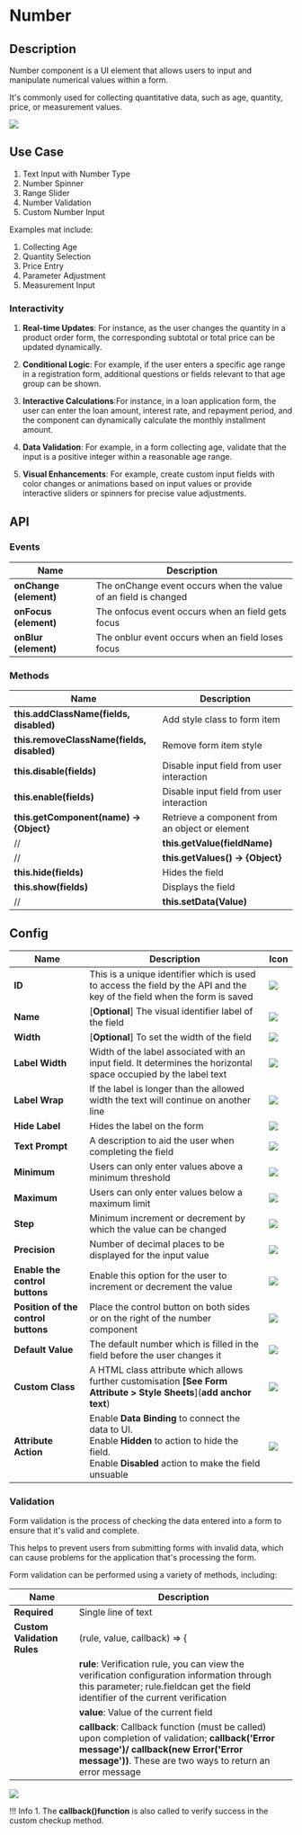 # Number

## Description

Number component is a UI element that allows users to input and manipulate numerical values within a form.

It's commonly used for collecting quantitative data, such as age, quantity, price, or measurement values.

<img src= "/apps/components/img/number.png">

## Use Case

1. Text Input with Number Type
2. Number Spinner
3. Range Slider
4. Number Validation
5. Custom Number Input

Examples mat include:

1. Collecting Age
2. Quantity Selection
3. Price Entry
4. Parameter Adjustment
5. Measurement Input

### Interactivity

1.  **Real-time Updates**: For instance, as the user changes the quantity in a product order form, the corresponding subtotal or total price can be updated dynamically.

2. **Conditional Logic**: For example, if the user enters a specific age range in a registration form, additional questions or fields relevant to that age group can be shown.

3. **Interactive Calculations**:For instance, in a loan application form, the user can enter the loan amount, interest rate, and repayment period, and the component can dynamically calculate the monthly installment amount.

4. **Data Validation**: For example, in a form collecting age, validate that the input is a positive integer within a reasonable age range.

5. **Visual Enhancements**: For example, create custom input fields with color changes or animations based on input values or provide interactive sliders or spinners for precise value adjustments.

## API

### Events

| **Name**| **Description**|
|----------------------|---------------------------------------------------------------------|
| **onChange (element)**| The onChange event occurs when the value of an field is changed|
| **onFocus (element)**| The onfocus event occurs when an field gets focus|
| **onBlur (element)**| The onblur event occurs when an field loses focus|

### Methods

| **Name**| **Description**|
|----------------------|---------------------------------------------------------------------|
|**this.addClassName(fields, disabled)**|Add style class to form item|
|**this.removeClassName(fields, disabled)**|Remove form item style|
| **this.disable(fields)**| Disable input field from user interaction|
| **this.enable(fields)**| Disable input field from user interaction|
| **this.getComponent(name) → {Object}**|Retrieve a component from an object or element|
//| **this.getValue(fieldName)**|Get A Value From An Object|
//| **this.getValues() → {Object}**|Get the values of all fields when values change|
|**this.hide(fields)**|Hides the field|
|**this.show(fields)**|Displays the field|
//|**this.setData(Value)**|Set the data in the field|

## Config

| **Name**|**Description**|**Icon**|
|---------------|----------------------------------------------------------------------------------------------------------------------------------------|-----------------------------------|
|**ID**| This is a unique identifier which is used to access the field by the API and the key of the field when the form is saved|<img src= "/apps/components/img/input_id.png">|
|**Name**| [**Optional**] The visual identifier label of the field|<img src= "/apps/components/img/checkbox_name.png">|
|**Width**| [**Optional**] To set the width of the field|<img src= "/apps/components/img/input_width.png">|
|**Label Width**|Width of the label associated with an input field. It determines the horizontal space occupied by the label text|<img src= "/apps/components/img/input_labelwidth1.png">|
|**Label Wrap**| If the label is longer than the allowed width the text will continue on another line|<img src= "/apps/components/img/input_labelwrap1.png">|
|**Hide Label**| Hides the label on the form|<img src= "/apps/components/img/input_hidelabel.png">|
|**Text Prompt**| A description to aid the user when completing the field|<img src= "/apps/components/img/input_textprompt.png">|
|**Minimum**|Users can only enter values above a minimum threshold|<img src= "/apps/components/img/number_min.png">|
|**Maximum**|Users can only enter values below a maximum limit|<img src= "/apps/components/img/number_max.png">|
|**Step**|Minimum increment or decrement by which the value can be changed|<img src= "/apps/components/img/number_step.png">|
|**Precision**|Number of decimal places to be displayed for the input value|<img src= "/apps/components/img/number_precision.png">|
|**Enable the control buttons**|Enable this option for the user to increment or decrement the value|<img src= "/apps/components/img/number_enable.png">|
|**Position of the control buttons**| Place the control button on both sides or on the right of the number component|<img src= "/apps/components/img/number_position.png">|
|**Default Value**| The default number which is filled in the field before the user changes it|<img src= "/apps/components/img/number_default.png">|
|**Custom Class**| A HTML class attribute which allows further customisation **[See Form Attribute > Style Sheets**](**add anchor text**)|<img src= "/apps/components/img/input_customclass.png">|
|**Attribute Action**|Enable **Data Binding** to connect the data to UI. <br> Enable **Hidden** to action to hide the field. <br> Enable **Disabled** action to make the field unsuable|<img src= "/apps/components/img/checkbox_attributeaction.png">|

### Validation

Form validation is the process of checking the data entered into a form to ensure that it's valid and complete.

This helps to prevent users from submitting forms with invalid data, which can cause problems for the application that's processing the form.

Form validation can be performed using a variety of methods, including:

| **Name**| **Description**|
|----------------------|---------------------------------------------------------------------|
| **Required**| Single line of text|
|**Custom Validation Rules**|(rule, value, callback) => {|
||**rule**: Verification rule, you can view the verification configuration information through this parameter; rule.fieldcan get the field identifier of the current verification|
||**value**: Value of the current field|
||**callback**: Callback function (must be called) upon completion of validation; **callback('Error message')/ callback(new Error('Error message'))**. These are two ways to return an error message|

<img src= "/apps/components/img/input_validation.png">

!!! Info
    1. The **callback()function** is also called to verify success in the custom checkup method.
